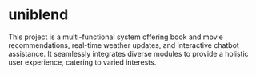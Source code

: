# uniblend
This project is a multi-functional system offering book and movie recommendations, real-time weather updates, and interactive chatbot assistance. It seamlessly integrates diverse modules to provide a holistic user experience, catering to varied interests. 
